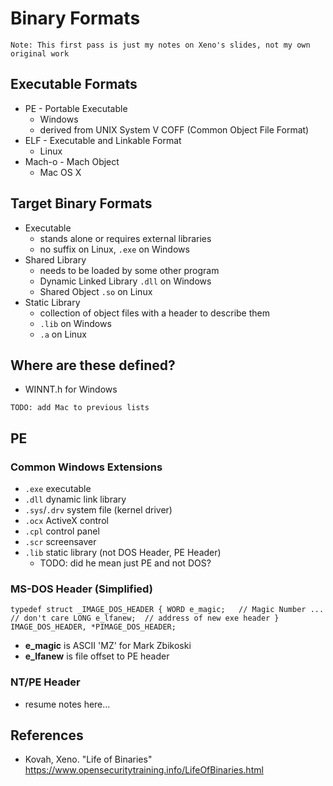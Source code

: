 # Binary Formats

`Note: This first pass is just my notes on Xeno's slides,
not my own original work`

## Executable Formats
* PE - Portable Executable
	- Windows
	- derived from UNIX System V COFF (Common Object File Format)
* ELF - Executable and Linkable Format
	- Linux
* Mach-o - Mach Object
	- Mac OS X

## Target Binary Formats
* Executable
	- stands alone or requires external libraries
	- no suffix on Linux, `.exe` on Windows
* Shared Library
	- needs to be loaded by some other program
	- Dynamic Linked Library `.dll` on Windows
	- Shared Object `.so` on Linux
* Static Library
	- collection of object files with a header to describe them
	- `.lib` on Windows
	- `.a` on Linux

## Where are these defined?
* WINNT.h for Windows

`TODO: add Mac to previous lists`

## PE

### Common Windows Extensions
* `.exe` executable
* `.dll` dynamic link library
* `.sys`/`.drv` system file (kernel driver)
* `.ocx` ActiveX control
* `.cpl` control panel
* `.scr` screensaver
* `.lib` static library (not DOS Header, PE Header)
	- TODO: did he mean just PE and not DOS?

### MS-DOS Header (Simplified)
`typedef struct _IMAGE_DOS_HEADER {
	WORD e_magic;	// Magic Number
	...				// don't care
	LONG e_lfanew;	// address of new exe header
} IMAGE_DOS_HEADER, *PIMAGE_DOS_HEADER;`
* **e\_magic** is ASCII 'MZ' for Mark Zbikoski
* **e\_lfanew** is file offset to PE header

### NT/PE Header
* resume notes here...


## References
* Kovah, Xeno. "Life of Binaries" https://www.opensecuritytraining.info/LifeOfBinaries.html
